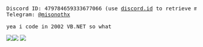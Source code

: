 <pre>
Discord ID: 479784659333677066 (use <a href="https://discord.id/">discord.id</a> to retrieve my discord username & tag)
Telegram: <a href="https://t.me/misonothx">@misonothx</a>

yea i code in 2002 VB.NET so what
</pre>
<img src="https://static-cdn.jtvnw.net/emoticons/v1/305624241/2.0"><img src="https://static-cdn.jtvnw.net/emoticons/v1/301084299/2.0">
<img src="https://i.ibb.co/cNKkpNF/image.png">
<!--


me at your door:</br>
<p align="center">
  <img src="https://i.ibb.co/M1sQ9rY/sonicthehedgehog-20210512-0001.jpg" align="center" width="1000" height="200">
</p>

<img src="https://i.ibb.co/txJHPmn/1609044691286.png" width="300" height="300"> // the voices
http://www.mariowiki.com/images/thumb/5/5d/SpikeNSMBW.png/113px-SpikeNSMBW.png

**miso-xyz/miso-xyz** is a ✨ _special_ ✨ repository because its `README.md` (this file) appears on your GitHub profile.

Here are some ideas to get you started:

- 🔭 I’m currently working on ...
- 🌱 I’m currently learning ...
- 👯 I’m looking to collaborate on ...
- 🤔 I’m looking for help with ...
- 💬 Ask me about ...
- 📫 How to reach me: ...
- 😄 Pronouns: ...
- ⚡ Fun fact: ...
-->
